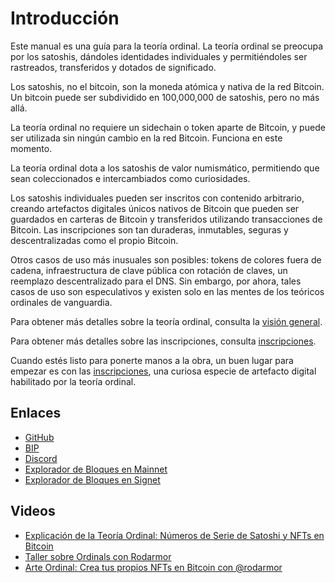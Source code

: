 Introducción
============

Este manual es una guía para la teoría ordinal. La teoría ordinal se preocupa por los satoshis, dándoles identidades individuales y permitiéndoles ser rastreados, transferidos y dotados de significado.

Los satoshis, no el bitcoin, son la moneda atómica y nativa de la red Bitcoin. Un bitcoin puede ser subdividido en 100,000,000 de satoshis, pero no más allá.

La teoría ordinal no requiere un sidechain o token aparte de Bitcoin, y puede ser utilizada sin ningún cambio en la red Bitcoin. Funciona en este momento.

La teoría ordinal dota a los satoshis de valor numismático, permitiendo que sean coleccionados e intercambiados como curiosidades.

Los satoshis individuales pueden ser inscritos con contenido arbitrario, creando artefactos digitales únicos nativos de Bitcoin que pueden ser guardados en carteras de Bitcoin y transferidos utilizando transacciones de Bitcoin. Las inscripciones son tan duraderas, inmutables, seguras y descentralizadas como el propio Bitcoin.

Otros casos de uso más inusuales son posibles: tokens de colores fuera de cadena, infraestructura de clave pública con rotación de claves, un reemplazo descentralizado para el DNS. Sin embargo, por ahora, tales casos de uso son especulativos y existen solo en las mentes de los teóricos ordinales de vanguardia.

Para obtener más detalles sobre la teoría ordinal, consulta la [visión general](overview.md).

Para obtener más detalles sobre las inscripciones, consulta [inscripciones](inscriptions.md).

Cuando estés listo para ponerte manos a la obra, un buen lugar para empezar es con las [inscripciones](guides/inscriptions.md), una curiosa especie de artefacto digital habilitado por la teoría ordinal.

Enlaces
-----

- [GitHub](https://github.com/ordinals/ord/)
- [BIP](https://github.com/ordinals/ord/blob/master/bip.mediawiki)
- [Discord](https://discord.gg/ordinals)
- [Explorador de Bloques en Mainnet](https://ordinals.com)
- [Explorador de Bloques en Signet](https://signet.ordinals.com)

Videos
------

- [Explicación de la Teoría Ordinal: Números de Serie de Satoshi y NFTs en Bitcoin](https://www.youtube.com/watch?v=rSS0O2KQpsI)
- [Taller sobre Ordinals con Rodarmor](https://www.youtube.com/watch?v=MC_haVa6N3I)
- [Arte Ordinal: Crea tus propios NFTs en Bitcoin con @rodarmor](https://www.youtube.com/watch?v=j5V33kV3iqo)
